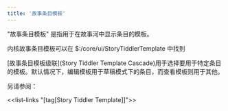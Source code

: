 ```yaml
---
title: '故事条目模板'
---
```


"故事条目模板" 是指用于在故事河中显示条目的模板。

内核故事条目模板可以在 $:/core/ui/StoryTiddlerTemplate 中找到

[故事条目模板级联](Story Tiddler Template Cascade)用于选择要用于特定条目的模板。默认情况下，编辑模板用于草稿模式下的条目，而查看模板则用于其他。

另请参阅：

<<list-links "[tag[Story Tiddler Template]]">>
